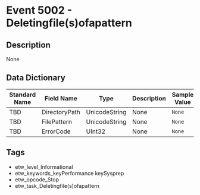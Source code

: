 # Event 5002 - Deletingfile(s)ofapattern

## Description
None

## Data Dictionary
|Standard Name|Field Name|Type|Description|Sample Value|
|---|---|---|---|---|
|TBD|DirectoryPath|UnicodeString|None|`None`|
|TBD|FilePattern|UnicodeString|None|`None`|
|TBD|ErrorCode|UInt32|None|`None`|

## Tags
* etw_level_Informational
* etw_keywords_keyPerformance keySysprep
* etw_opcode_Stop
* etw_task_Deletingfile(s)ofapattern